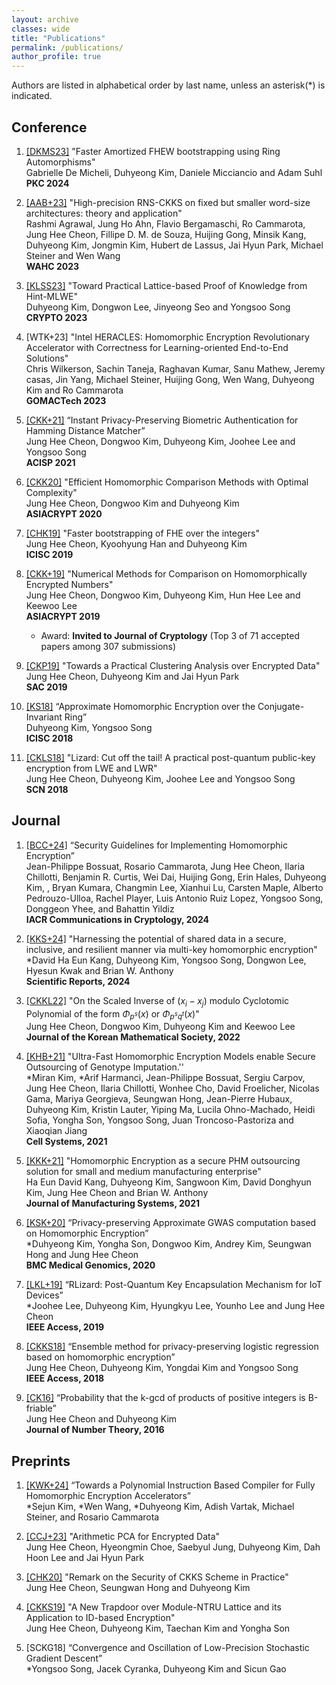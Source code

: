 ```yaml
---
layout: archive
classes: wide
title: "Publications"
permalink: /publications/
author_profile: true
---
```

Authors are listed in alphabetical order by last name, unless an asterisk(\*) is indicated.


## Conference

1. [[DKMS23]](https://eprint.iacr.org/2023/112.pdf) "Faster Amortized FHEW bootstrapping using Ring Automorphisms"  
Gabrielle De Micheli, Duhyeong Kim, Daniele Micciancio and Adam Suhl    
**PKC 2024**

1. [[AAB+23]](https://eprint.iacr.org/2023/1462.pdf) "High-precision RNS-CKKS on fixed but smaller word-size architectures: theory and application"  
Rashmi Agrawal, Jung Ho Ahn, Flavio Bergamaschi, Ro Cammarota, Jung Hee Cheon, Fillipe D. M. de Souza, Huijing Gong, Minsik Kang, Duhyeong Kim, Jongmin Kim, Hubert de Lassus, Jai Hyun Park, Michael Steiner and Wen Wang      
**WAHC 2023**

1. [[KLSS23]](https://eprint.iacr.org/2023/623.pdf) "Toward Practical Lattice-based Proof of Knowledge from Hint-MLWE"  
Duhyeong Kim, Dongwon Lee, Jinyeong Seo and Yongsoo Song    
**CRYPTO 2023**

1. [WTK+23] "Intel  HERACLES: Homomorphic Encryption Revolutionary Accelerator with Correctness for Learning-oriented End-to-End Solutions"        
Chris Wilkerson, Sachin Taneja, Raghavan Kumar, Sanu Mathew, Jeremy casas, Jin Yang, Michael Steiner, Huijing Gong, Wen Wang, Duhyeong Kim and Ro Cammarota    
**GOMACTech 2023**

1. [[CKK+21]](https://eprint.iacr.org/2018/1214.pdf) “Instant Privacy-Preserving Biometric Authentication for Hamming Distance Matcher”  
Jung Hee Cheon, Dongwoo Kim, Duhyeong Kim, Joohee Lee and Yongsoo Song  
**ACISP 2021**

1. [[CKK20]](https://eprint.iacr.org/2019/1234.pdf) "Efficient Homomorphic Comparison Methods with Optimal Complexity"  
Jung Hee Cheon, Dongwoo Kim and Duhyeong Kim  
**ASIACRYPT 2020**

1. [[CHK19]](https://link.springer.com/chapter/10.1007%2F978-3-030-40921-0_15) "Faster  bootstrapping  of  FHE  over  the integers"  
Jung Hee Cheon, Kyoohyung Han and Duhyeong Kim  
**ICISC 2019**

1. [[CKK+19]](https://link.springer.com/chapter/10.1007/978-3-030-34621-8_15) "Numerical Methods for Comparison on Homomorphically Encrypted Numbers"  
Jung Hee Cheon, Dongwoo Kim, Duhyeong Kim, Hun Hee Lee and Keewoo Lee  
**ASIACRYPT 2019**
	* Award: **Invited to Journal of Cryptology** (Top 3 of 71 accepted papers among 307 submissions)

1. [[CKP19]](https://link.springer.com/chapter/10.1007/978-3-030-38471-5_10) "Towards a Practical Clustering Analysis over Encrypted Data"  
Jung Hee Cheon, Duhyeong Kim and Jai Hyun Park  
**SAC 2019**

1. [[KS18]](https://link.springer.com/chapter/10.1007/978-3-030-12146-4_6) “Approximate Homomorphic Encryption over the Conjugate-Invariant  Ring”  
Duhyeong Kim, Yongsoo Song  
**ICISC 2018**

1. [[CKLS18]](https://link.springer.com/chapter/10.1007/978-3-319-98113-0_9) "Lizard: Cut off the tail! A practical post-quantum public-key encryption from LWE and LWR"  
Jung Hee Cheon, Duhyeong Kim, Joohee Lee and Yongsoo Song  
**SCN 2018**


## Journal

1. [[BCC+24]](https://eprint.iacr.org/2024/463.pdf) “Security Guidelines for Implementing Homomorphic Encryption”  
Jean-Philippe Bossuat, Rosario Cammarota, Jung Hee Cheon, Ilaria Chillotti, Benjamin R. Curtis, Wei Dai, Huijing Gong, Erin Hales, Duhyeong Kim, , Bryan Kumara, Changmin Lee, Xianhui Lu, Carsten Maple, Alberto Pedrouzo-Ulloa, Rachel Player, Luis Antonio Ruiz Lopez, Yongsoo Song, Donggeon Yhee, and Bahattin Yildiz  
**IACR Communications in Cryptology, 2024**

1. [[KKS+24]](https://www.nature.com/articles/s41598-024-63393-1) "Harnessing the potential of shared data in a secure, inclusive, and resilient manner via multi-key homomorphic encryption"  
\*David Ha Eun Kang, Duhyeong Kim, Yongsoo Song, Dongwon Lee, Hyesun Kwak and Brian W. Anthony  
**Scientific Reports, 2024**

1.  [[CKKL22]](https://koreascience.kr/article/JAKO202213341887567.pdf) "On the Scaled Inverse of $(x_i - x_j)$ modulo Cyclotomic Polynomial of the form $\Phi_{p^s}(x)$ or $\Phi_{p^sq^t}(x)$"  
Jung Hee Cheon, Dongwoo Kim, Duhyeong Kim and Keewoo Lee   
**Journal of the Korean Mathematical Society, 2022**

1. [[KHB+21]](https://www.sciencedirect.com/science/article/pii/S240547122100288X) "Ultra-Fast Homomorphic Encryption Models enable Secure Outsourcing of Genotype Imputation.''  
\*Miran Kim, \*Arif Harmanci, Jean-Philippe Bossuat, Sergiu Carpov, Jung Hee Cheon, Ilaria Chillotti, Wonhee Cho, David Froelicher, Nicolas Gama, Mariya Georgieva, Seungwan Hong, Jean-Pierre Hubaux, Duhyeong Kim, Kristin Lauter, Yiping Ma, Lucila Ohno-Machado, Heidi Sofia, Yongha Son, Yongsoo Song, Juan Troncoso-Pastoriza and Xiaoqian Jiang    
**Cell Systems, 2021**

1. [[KKK+21]](https://www.sciencedirect.com/science/article/pii/S0278612521001254?dgcid=coauthor) "Homomorphic Encryption as a secure PHM outsourcing solution for small and medium manufacturing enterprise"  
Ha Eun David Kang, Duhyeong Kim, Sangwoon Kim, David Donghyun Kim, Jung Hee Cheon and Brian W. Anthony  
**Journal of Manufacturing Systems, 2021**

1. [[KSK+20]](https://bmcmedgenomics.biomedcentral.com/articles/10.1186/s12920-020-0722-1#citeas) “Privacy-preserving Approximate GWAS computation based on Homomorphic Encryption”  
\*Duhyeong Kim, Yongha Son, Dongwoo Kim, Andrey Kim, Seungwan Hong and Jung Hee Cheon  
**BMC Medical Genomics, 2020**

1. [[LKL+19]](https://ieeexplore.ieee.org/document/8555993) “RLizard:  Post-Quantum Key Encapsulation Mechanism for IoT Devices”  
\*Joohee Lee, Duhyeong Kim, Hyungkyu Lee, Younho Lee and Jung Hee Cheon  
**IEEE Access, 2019**

1. [[CKKS18]](https://ieeexplore.ieee.org/document/8444365) “Ensemble method for privacy-preserving logistic regression based on homomorphic encryption”  
Jung Hee Cheon, Duhyeong Kim, Yongdai Kim and Yongsoo Song  
**IEEE Access, 2018**

1. [[CK16]](https://www.sciencedirect.com/science/article/pii/S0022314X16300919)  “Probability that the k-gcd of products of positive integers is B-friable”  
Jung Hee Cheon and Duhyeong Kim  
**Journal of Number Theory, 2016**


## Preprints

<!---
1. [[KHB+20]](https://www.biorxiv.org/content/10.1101/2020.07.02.183459v2.full.pdf) "Ultra-Fast Homomorphic Encryption Models enable Secure Outsourcing of Genotype Imputation"
\*Miran Kim, \*Arif Harmanci, Jean-Philippe Bossuat, Sergiu Carpov, Jung Hee Cheon, Ilaria Chillotti, Wonhee Cho, David Froelicher, Nicolas Gama, Mariya Georgieva, Seungwan Hong, Jean-Pierre Hubaux, Duhyeong Kim, Kristin Lauter, Yiping Ma, Lucila Ohno-Machado, Heidi Sofia, Yongha Son, Yongsoo Song, Juan Troncoso-Pastoriza and Xiaoqian Jiang

1. [[MKMS23]](https://eprint.iacr.org/2023/112) "Faster Amortized FHEW bootstrapping using Ring Automorphisms"  
Gabrielle De Micheli, Duhyeong Kim, Daniele Micciancio and Adam Suhl

1. [[KKS+23]](https://www.researchsquare.com/article/rs-3552389/v1) "Share to Gain: Collaborative Learning with Dynamic Membership via Multi-Key Homomorphic Encryption"  
\*David Ha Eun Kang, Duhyeong Kim, Yongsoo Song, Dongwon Lee, Hyesun Kwak and Brian Anthony 

1. [[BCC+24]](https://eprint.iacr.org/2024/463.pdf) “Security Guidelines for Implementing Homomorphic Encryption”  
Jean-Philippe Bossuat, Rosario Cammarota, Jung Hee Cheon, Ilaria Chillotti, Benjamin R. Curtis, Wei Dai, Huijing Gong, Erin Hales, Duhyeong Kim, , Bryan Kumara, Changmin Lee, Xianhui Lu, Carsten Maple, Alberto Pedrouzo-Ulloa, Rachel Player, Luis Antonio Ruiz Lopez, Yongsoo Song, Donggeon Yhee, and Bahattin Yildiz  
--->
   

1. [[KWK+24]](https://eprint.iacr.org/2024/707.pdf) “Towards a Polynomial Instruction Based Compiler for Fully Homomorphic Encryption Accelerators”  
\*Sejun Kim, \*Wen Wang, \*Duhyeong Kim, Adish Vartak, Michael Steiner, and Rosario Cammarota   

1. [[CCJ+23]](https://eprint.iacr.org/2023/1544.pdf) "Arithmetic PCA for Encrypted Data"  
Jung Hee Cheon, Hyeongmin Choe, Saebyul Jung, Duhyeong Kim, Dah Hoon Lee and Jai Hyun Park 

1. [[CHK20]](https://eprint.iacr.org/2020/1581.pdf) "Remark on the Security of CKKS Scheme in Practice"     
Jung Hee Cheon, Seungwan Hong and Duhyeong Kim 

1. [[CKKS19]](https://eprint.iacr.org/2019/1468.pdf) "A New Trapdoor over Module-NTRU Lattice and its Application to ID-based Encryption"  
Jung Hee Cheon, Duhyeong Kim, Taechan Kim and Yongha Son 

1. [SCKG18] “Convergence  and Oscillation of Low-Precision Stochastic Gradient Descent”  
\*Yongsoo Song, Jacek Cyranka, Duhyeong Kim and Sicun Gao 




